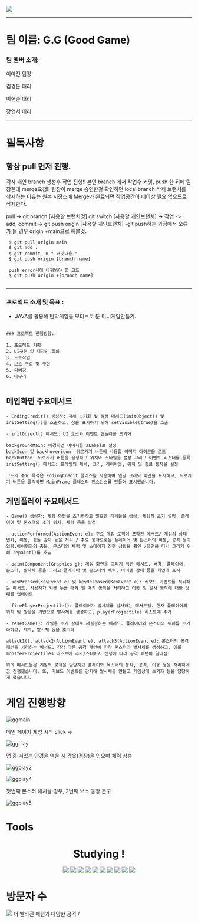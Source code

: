 <img src="https://capsule-render.vercel.app/api?type=waving&color=auto&height=250&section=header&text=G.G&fontSize=90" />

---
# 팀 이름: G.G (Good Game)

### 팀 멤버 소개: 

이아진 팀장

김경돈 대리

이현준 대리

장연서 대리

---

# 필독사항

## 항상 pull 먼저 진행.
각자 개인 branch 생성후 작업 진행!!
본인 branch 에서 작업후 커밋, push 한 뒤에 팀장한테 merge요청!!
팀장이 merge 승인한걸 확인하면 local branch 삭제
브랜치를 삭제하는 이유는 원본 저장소에 Merge가 완료되면 작업공간이 더이상 필요 없으므로 삭제한다.

pull -> git branch [사용할 브랜치명] git switch [사용할 개인브랜치] -> 작업 -> add, commit -> git push origin [사용할 개인브랜치]
-git push하는 과정에서 오류가 뜰 경우 origin +main으로 해볼것.

```
 $ git pull origin main
 $ git add .
 $ git commit -m " 커밋내용 "
 $ git push origin [branch name]
 
 push error시에 바꿔봐야 할 코드
 $ git push origin +[branch name]
 
```

---
### 프로젝트 소개 및 목표 :

- JAVA를 활용해 탄막게임을 모티브로 둔 미니게임만들기.

```

### 프로젝트 진행방향:

1. 프로젝트 기획
2. UI구현 및 디자인 회의
3. 도트작업
4. 보스 구성 및 구현
5. 디버깅
6. 마무리


```


## 메인화면 주요메서드
```
- EndingCredit() 생성자: 객체 초기화 및 설정 메서드(initObject() 및 initSetting())를 호출하고, 창을 표시하기 위해 setVisible(true)을 호출

- initObject() 메서드: UI 요소와 이벤트 핸들러를 초기화

backgroundMain: 배경화면 이미지를 JLabel로 설정
backIcon 및 backhovericon: 뒤로가기 버튼에 사용할 이미지 아이콘을 로드
backButton: 뒤로가기 버튼을 생성하고 위치와 스타일을 설정 그리고 이벤트 리스너를 등록
initSetting() 메서드: 프레임의 제목, 크기, 레이아웃, 위치 및 종료 동작을 설정

코드의 주요 목적은 EndingCredit 클래스를 사용하여 엔딩 크레딧 화면을 표시하고, 뒤로가기 버튼을 클릭하면 MainFrame 클래스의 인스턴스를 만들어 표시했습니다.
```

## 게임플레이 주요메서드
```
- Game() 생성자: 게임 화면을 초기화하고 필요한 객체들을 생성. 게임의 초기 설정, 플레이어 및 몬스터의 초기 위치, 체력 등을 설정

- actionPerformed(ActionEvent e): 주요 게임 로직이 포함된 메서드/ 게임의 상태 변화, 이동, 충돌 감지 등을 처리 / 주요 동작으로는 플레이어 및 몬스터의 이동, 공격 등이 있음.아이템과의 충돌, 몬스터의 체력 및 스테이지 진행 상황을 확인 /화면을 다시 그리기 위해 repaint()를 호출

- paintComponent(Graphics g): 게임 화면을 그리기 위한 메서드. 배경, 플레이어, 몬스터, 발사체 등을 그리고 플레이어 및 몬스터의 체력, 아이템 상태 등을 화면에 표시

- keyPressed(KeyEvent e) 및 keyReleased(KeyEvent e): 키보드 이벤트를 처리하는 메서드. 사용자가 키를 누를 때와 뗄 때의 동작을 처리하고 이동 및 발사 동작에 대한 상태를 업데이트

- firePlayerProjectile(): 플레이어가 발사체를 발사하는 메서드입. 현재 플레이어의 위치 및 방향을 기반으로 발사체를 생성하고, playerProjectiles 리스트에 추가

- resetGame(): 게임을 초기 상태로 재설정하는 메서드. 플레이어와 몬스터의 위치를 초기화하고, 체력, 발사체 등을 초기화

attack1(), attack2(ActionEvent e), attack3(ActionEvent e): 몬스터의 공격 패턴을 처리하는 메서드. 각각 다른 공격 패턴에 따라 몬스터가 발사체를 생성하고, 이를 monsterProjectiles 리스트에 추가/스테이지 진행에 따라 공격 패턴이 달라짐!

위의 메서드들은 게임의 로직을 담당하고 플레이와 목스터의 동작, 공격, 이동 등을 처리하게끔 진행했습니다. 또, 키보드 이벤트를 감지해 발사체를 만들고 게임상태 초기화 등을 담당하게 했습니다.

```




# 게임 진행방향

![ggmain](https://github.com/LeeAhjin96/second-Collabor-GG/assets/129921901/1d735773-cffe-4e49-82c6-b3f0796b78e8)

메인 페이지 게임 시작 click ->

![ggplay](https://github.com/LeeAhjin96/second-Collabor-GG/assets/129921901/c41a513e-3514-4b6d-af0c-e34b047ac901)

맵 중 떠있는 안경을 먹을 시 갑옷(정장)을 입으며 체력 상승

![ggplay2](https://github.com/LeeAhjin96/second-Collabor-GG/assets/129921901/603bb167-5e94-4d98-a3c8-d6856eb42661)

![ggplay4](https://github.com/LeeAhjin96/second-Collabor-GG/assets/129921901/1bf53148-a9c2-45df-b816-14e0889b718c)

첫번째 몬스터 해치울 경우, 2번째 보스 등장 문구

![ggplay5](https://github.com/LeeAhjin96/second-Collabor-GG/assets/129921901/669ce401-e034-4b09-853b-e2899bc94ca6)


# Tools
<div align=center>
  <h1>Studying !</h1>
  <img src="https://img.shields.io/badge/Node.js-339933?style=flat-square&logo=&logoColor=white"/>
  <img src="https://img.shields.io/badge/Github-181717?style=flat-square&logo=github&logoColor=white"/>
  <img src="https://img.shields.io/badge/vsCode-007ACC?style=flat-square&logo=visualstudiocode&logoColor=white"/>
  <img src="https://img.shields.io/badge/Tomcat-F8DC75?style=flat-square&logo=apachetomcat&logoColor=white"/>
  <img src="https://img.shields.io/badge/Eclipse-2C2255?style=flat-square&logo=eclipseide&logoColor=white"/>
  <img src="https://img.shields.io/badge/json-000000?style=flat-square&logo=json&logoColor=white"/>
  <img src="https://img.shields.io/badge/javascript-F7DF1E?style=flat-square&logo=javascript&logoColor=white"/>
  <img src="https://img.shields.io/badge/python-3776AB?style=flat-square&logo=python&logoColor=white"/>
  <img src="https://img.shields.io/badge/excel-217346?style=flat-square&logo=microsoftexcel&logoColor=white"/>
  <img src="https://img.shields.io/badge/git-F05032?style=flat-square&logo=git&logoColor=white"/>
</div>

# 방문자 수
<a href="https://github.com/LeeAhjin96"><img src="https://hits.seeyoufarm.com/api/count/incr/badge.svg?url=https%3A%2F%2Fgithub.com%2FLeeAhjin96&count_bg=%2379C83D&title_bg=%23555555&icon=&icon_color=%23E7E7E7&title=hits&edge_flat=false"/></a>
더 빨라진 패턴과 다양한 공격 / 
